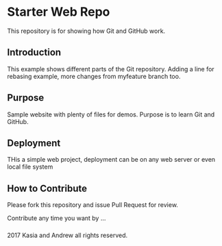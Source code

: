 # Starter Web Repo

This repository is for showing how Git and GitHub work.


## Introduction

This example shows different parts of the Git repository.
Adding a line for rebasing example, more changes from myfeature branch too.
## Purpose

Sample website with plenty of files for demos. Purpose is to learn Git and GitHub.

## Deployment

THis a simple web project, deployment can be on any web server or even local file system

## How to Contribute

Please fork this repository and issue Pull Request for review.

Contribute any time you want by ...

###
2017 Kasia and Andrew all rights reserved.
